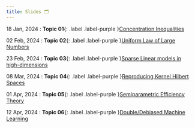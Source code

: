 ```yaml
---
title: Slides 🗂️
---
```


18 Jan, 2024
: **Topic 01**{: .label .label-purple }[Concentration Inequalities](http://marcelortiz.com/courses/ECON697R/files/topic01.pdf)

02 Feb, 2024
: **Topic 02**{: .label .label-purple }[Uniform Law of Large Numbers](http://marcelortiz.com/courses/ECON697R/files/topic02.pdf)

23 Feb, 2024
: **Topic 03**{: .label .label-purple }[Sparse Linear models in high-dimensions](http://marcelortiz.com/courses/ECON697R/files/topic03.pdf)

08 Mar, 2024
: **Topic 04**{: .label .label-purple }[Reproducing Kernel Hilbert Spaces](http://marcelortiz.com/courses/ECON697R/files/topic04.pdf)

01 Apr, 2024
: **Topic 05**{: .label .label-purple }[Semiparametric Efficiency Theory](http://marcelortiz.com/courses/ECON697R/files/topic05.pdf)

12 Apr, 2024
: **Topic 06**{: .label .label-purple }[Double/Debiased Machine Learning](http://marcelortiz.com/courses/ECON697R/files/topic06.pdf)


<!-- 18 Jan, 2024
: **Section**{: .label .label-purple }[Concentration Inequalities](#)
  : HDS-->  

<!--Sep 30
: [Variables & Objects](#)
  : [1.2](#), [2.1](#)

Oct 1
: **Lab**{: .label .label-purple } [Intro to Java](#)

Oct 2
: [Tracing, IntLists, & Recursion](#)
  : [2.1](#)
: **HW 1 due**{: .label .label-red }-->
